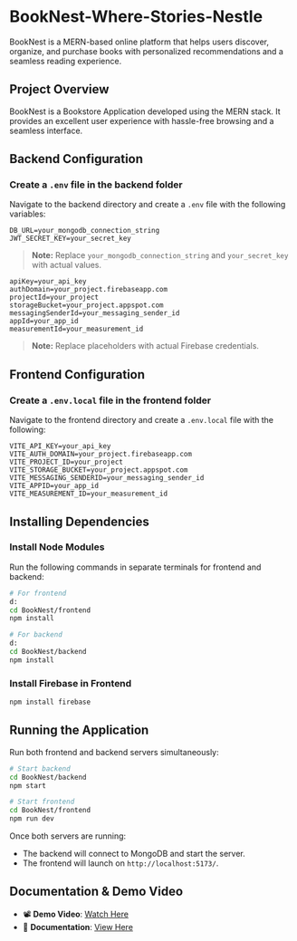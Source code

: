 # BookNest-Where-Stories-Nestle
BookNest is a MERN-based online platform that helps users discover, organize, and purchase books with personalized recommendations and a seamless reading experience.
## Project Overview
BookNest is a Bookstore Application developed using the MERN stack. It provides an excellent user experience with hassle-free browsing and a seamless interface.

## Backend Configuration
### Create a `.env` file in the backend folder
Navigate to the backend directory and create a `.env` file with the following variables:
```env
DB_URL=your_mongodb_connection_string
JWT_SECRET_KEY=your_secret_key
```
> **Note:** Replace `your_mongodb_connection_string` and `your_secret_key` with actual values.

```env
apiKey=your_api_key
authDomain=your_project.firebaseapp.com
projectId=your_project
storageBucket=your_project.appspot.com
messagingSenderId=your_messaging_sender_id
appId=your_app_id
measurementId=your_measurement_id
```
> **Note:** Replace placeholders with actual Firebase credentials.

## Frontend Configuration
### Create a `.env.local` file in the frontend folder
Navigate to the frontend directory and create a `.env.local` file with the following:
```env
VITE_API_KEY=your_api_key
VITE_AUTH_DOMAIN=your_project.firebaseapp.com
VITE_PROJECT_ID=your_project
VITE_STORAGE_BUCKET=your_project.appspot.com
VITE_MESSAGING_SENDERID=your_messaging_sender_id
VITE_APPID=your_app_id
VITE_MEASUREMENT_ID=your_measurement_id
```

## Installing Dependencies
### Install Node Modules
Run the following commands in separate terminals for frontend and backend:
```sh
# For frontend
d:
cd BookNest/frontend
npm install

# For backend
d:
cd BookNest/backend
npm install
```

### Install Firebase in Frontend
```sh
npm install firebase
```

## Running the Application
Run both frontend and backend servers simultaneously:
```sh
# Start backend
cd BookNest/backend
npm start

# Start frontend
cd BookNest/frontend
npm run dev
```
Once both servers are running:
* The backend will connect to MongoDB and start the server.
* The frontend will launch on `http://localhost:5173/`.

## Documentation & Demo Video
* 📽️ **Demo Video**: [Watch Here](https://drive.google.com/file/d/1rJs5QpHS3CgDTEZIOSbq4UEvn_lbuiJT/view?usp=sharing)
* 📄 **Documentation**: [View Here](https://docs.google.com/document/d/15t_XpUDQ_PqpVcOPasHo7y4ltaea03oZ/edit?usp=drive_link&ouid=112434957415783471811&rtpof=true&sd=true)
